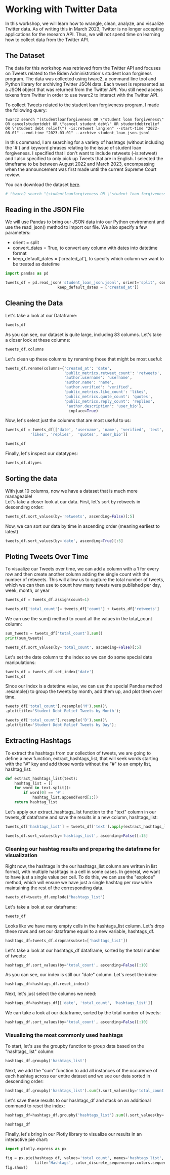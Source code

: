 # Working with Twitter Data

In this workshop, we will learn how to wrangle, clean, analyze, and visualize Twitter data. As of writing this in March 2023, Twitter is no longer accepting applications for the research API. Thus, we will not spend time on learning how to collect data from the Twitter API. 

## The Dataset
The data for this workshop was retrieved from the Twitter API and focuses on Tweets related to the Biden Administration's student loan forginess program. The data was collected using twarc2, a command line tool and Python library for archiving Twitter JSON data. Each tweet is represented as a JSON object that was returned from the Twitter API. You still need access tokens from Twitter in order to use twarc2 to interact with the Twitter API.

To collect Tweets related to the student loan forgiveness program, I made the following query:

```
twarc2 search "(studentloanforgiveness OR \"student loan forgiveness\" OR cancelstudentdebt OR \"cancel student debt\" OR studentdebtrelief OR \"student debt relief\") -is:retweet lang:en" --start-time "2022-08-01" --end-time "2023-03-01" --archive student_loan_json.jsonl

```
In this command, I am searching for a variety of hashtags (without including the '#') and keyword phrases relating to the issue of student loan forgiveness. I specified that I don't want to include retweets (-is:retweet) and I also specified to only pick up Tweets that are in English. I selected the timeframe to be between August 2022 and March 2023, encompassing when the announcement was first made until the current Supreme Court review.

You can download the dataset [here](https://gc-cuny-edu.zoom.us/j/87281241758?pwd=QnRpamMycFliU3VuL2JRWWVuckVEQT09). 



```python
# !twarc2 search "(studentloanforgiveness OR \"student loan forgiveness\" OR cancelstudentdebt OR \"cancel student debt\" OR studentdebtrelief OR \"student debt relief\") -is:retweet lang:en" --start-time "2022-08-01" --end-time "2023-03-15" --archive student_loan_3_15.jsonl
```

## Reading in the JSON File

We will use Pandas to bring our JSON data into our Python environment and use the read_json() method to import our file. We also specify a few parameters:
- orient = split
- convert_dates = True, to convert any column with dates into datetime format
- keep_default_dates = ['created_at'], to specify which column we want to be treated as datetime



```python
import pandas as pd
```


```python
tweets_df = pd.read_json('student_loan_json.jsonl', orient='split', convert_dates = True,
                       keep_default_dates = ['created_at'])
```

## Cleaning the Data

Let's take a look at our Dataframe:


```python
tweets_df
```

As you can see, our dataset is quite large, including 83 columns. Let's take a closer look at these columns:


```python
tweets_df.columns
```

Let's clean up these columns by renaming those that might be most useful:


```python
tweets_df.rename(columns={'created_at': 'date',
                          'public_metrics.retweet_count': 'retweets', 
                          'author.username': 'username', 
                          'author.name': 'name',
                          'author.verified': 'verified', 
                          'public_metrics.like_count': 'likes', 
                          'public_metrics.quote_count': 'quotes', 
                          'public_metrics.reply_count': 'replies',
                           'author.description': 'user_bio'},
                            inplace=True)
```

Now, let's select just the columns that are most useful to us:


```python
tweets_df = tweets_df[['date', 'username', 'name', 'verified', 'text', 'retweets',
           'likes', 'replies',  'quotes', 'user_bio']]
```


```python
tweets_df
```

Finally, let's inspect our datatypes:


```python
tweets_df.dtypes
```

## Sorting the data

With just 10 columns, now we have a dataset that is much more manageable! 
</br>
Let's take a closer look at our data. First, let's sort by retweets in descending order:


```python
tweets_df.sort_values(by='retweets', ascending=False)[:5]
```

Now, we can sort our data by time in ascending order (meaning earliest to latest)


```python
tweets_df.sort_values(by='date', ascending=True)[:5]
```

## Ploting Tweets Over Time

To visualize our Tweets over time, we can add a column with a 1 for every row and then create another column adding the single count with the number of retweets. This will allow us to capture the total number of tweets, which we can then use to count how many tweets were published per day, week, month, or year


```python
tweets_df = tweets_df.assign(count=1)
```


```python
tweets_df['total_count']= tweets_df['count'] + tweets_df['retweets']
```

We can use the sum() method to count all the values in the total_count column:


```python
sum_tweets = tweets_df['total_count'].sum()
print(sum_tweets)
```


```python
tweets_df.sort_values(by='total_count', ascending=False)[:5]
```

Let's set the date column to the index so we can do some special date manipulations:


```python
tweets_df = tweets_df.set_index('date')
tweets_df
```

Since our index is a datetime value, we can use the special Pandas method .resample() to group the tweets by month, add them up, and plot them over time.


```python
tweets_df['total_count'].resample('M').sum()\
.plot(title='Student Debt Relief Tweets by Month');
```


```python
tweets_df['total_count'].resample('D').sum()\
.plot(title='Student Debt Relief Tweets by Day');
```

## Extracting Hashtags

To extract the hashtags from our collection of tweets, we are going to define a new function,  extract_hashtags_list, that will seek words starting with the "#" key and add those words without the "#" to an empty list, hashtag_list:


```python
def extract_hashtags_list(text):
    hashtag_list = []
    for word in text.split():
        if word[0] == '#':
            hashtag_list.append(word[1:])
    return hashtag_list
```

Let's apply our extract_hashtags_list function to the "text" column in our tweets_df dataframe and save the results in a new column, hashtags_list:


```python
tweets_df['hashtags_list'] = tweets_df['text'].apply(extract_hashtags_list)
```


```python
tweets_df.sort_values(by='hashtags_list', ascending=False)[:15]
```

### Cleaning our hashtag results and preparing the dataframe for visualization

Right now, the hashtags in the our hashtags_list column are written in list format, with multiple hashtags in a cell in some cases. In general, we want to have just a single value per cell. To do this, we can use the "explode" method, which will ensure we have just a single hashtag per row while maintaining the rest of the corresponding data. 


```python
tweets_df=tweets_df.explode("hashtags_list")
```

Let's take a look at our dataframe:


```python
tweets_df
```

Looks like we have many empty cells in the hashtags_list column. Let's drop these rows and set our dataframe equal to a new variable, hashtags_df.


```python
hashtags_df=tweets_df.dropna(subset=['hashtags_list'])
```

Let's take a look at our hashtags_df dataframe, sorted by the total number of tweets:


```python
hashtags_df.sort_values(by='total_count', ascending=False)[:10]
```

As you can see, our index is still our "date" column. Let's reset the index:


```python
hashtags_df=hashtags_df.reset_index()
```

Next, let's just select the columns we need:


```python
hashtags_df=hashtags_df[['date', 'total_count', 'hashtags_list']]
```

We can take a look at our dataframe, sorted by the total number of tweets:


```python
hashtags_df.sort_values(by='total_count', ascending=False)[:10]
```

### Visualizing the most commonly used hashtags
To start, let's use the groupby function to group data based on the "hashtags_list" column:


```python
hashtags_df.groupby('hashtags_list')
```

Next, we add the "sum" function to add all instances of the occurence of each hashtag across our entire dataset and we see our data sorted in descending order:


```python
hashtags_df.groupby('hashtags_list').sum().sort_values(by='total_count', ascending=False)[:20]
```

Let's save these results to our hashtags_df and stack on an additional command to reset the index:


```python
hashtags_df=hashtags_df.groupby('hashtags_list').sum().sort_values(by='total_count', ascending=False).reset_index()[:10]
```


```python
hashtags_df
```

Finally, let's bring in our Plotly library to visualize our results in an interactive pie chart:


```python
import plotly.express as px
```


```python
fig = px.pie(hashtags_df, values='total_count', names='hashtags_list', 
             title='Hashtags', color_discrete_sequence=px.colors.sequential.RdBu)
fig.show()
```


```python

```

